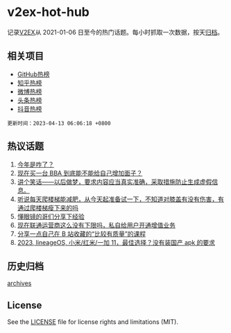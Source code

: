# v2ex-hot-hub

 记录[V2EX](https://www.v2ex.com/)从 2021-01-06 日至今的热门话题。每小时抓取一次数据，按天[归档](archives)。
 
 ## 相关项目

- [GitHub热榜](https://github.com/lonnyzhang423/github-hot-hub)
- [知乎热榜](https://github.com/lonnyzhang423/zhihu-hot-hub)
- [微博热榜](https://github.com/lonnyzhang423/weibo-hot-hub)
- [头条热榜](https://github.com/lonnyzhang423/toutiao-hot-hub)
- [抖音热榜](https://github.com/lonnyzhang423/douyin-hot-hub)


 `更新时间：2023-04-13 06:06:18 +0800`

## 热议话题

1. [今年是咋了？](https://www.v2ex.com/t/931938)
1. [现在买一台 BBA 到底能不能给自己增加面子？](https://www.v2ex.com/t/931791)
1. [讲个笑话——以后做梦，要求内容应当真实准确，采取措施防止生成虚假信息。](https://www.v2ex.com/t/931819)
1. [听说每天爬楼梯能减肥，从今天起准备试一下，不知道对膝盖有没有伤害，有通过爬楼梯瘦下来的吗](https://www.v2ex.com/t/931797)
1. [懂眼镜的哥们分享下经验](https://www.v2ex.com/t/931825)
1. [现在联通运营商这么没有下限吗，私自给用户开通增值业务](https://www.v2ex.com/t/931795)
1. [分享一点自己在 B 站收藏的“比较有质量”的课程](https://www.v2ex.com/t/931949)
1. [2023, lineageOS, 小米/红米/一加 11，最佳选择？没有装国产 apk 的要求](https://www.v2ex.com/t/931798)

## 历史归档

[archives](archives)

## License

See the [LICENSE](LICENSE) file for license rights and limitations (MIT).
